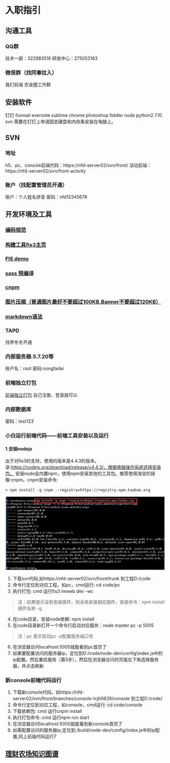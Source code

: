 # 入职指引
## 沟通工具
### QQ群
技术一部：322983516 研发中心：275053163
### 微信群（找同事拉入）
 我们前端 农金圈工作群
 ## 安装软件
 钉钉 foxmail evernote sublime chrome photoshop fiddler node python2.7.10 svn
 需要在钉钉上申请固态硬盘和内存条安装在电脑上。
 ## SVN
 ### 地址
 h5、pc、console前端代码：https://nfd-server02/svn/front/
 活动前端：https://nfd-server02/svn/front-activity
 ### 账户（找配置管理员开通）
 账户：个人姓名拼音
 密码：nfd12345678
 ## 开发环境及工具
 ### [编码规范](http://imweb.github.io/CodeGuide/)
 ### [构建工具fis3主页](http://fis.baidu.com/fis3/docs/beginning/intro.html)
 ### [FIS demo](https://github.com/beyond-cheng/fis-demo)
 ### [sass 预编译](http://sass-lang.com/documentation/file.SASS_REFERENCE.html)
 ### [cnpm](https://npm.taobao.org/)
 ### [图片压缩（普通图片最好不要超过100KB,Banner不要超过120KB）](https://tinypng.com/)
 ### [markdown语法](http://www.appinn.com/markdown/)

 ### TAPD
 找李冬冬开通
 ### 内部服务器.5.7.20等
 账户名：root 密码:nongfadai
 ### 前端独立打包
 [前端独立打包](http://10.1.60.68:8000/)
 自己注册、登录就可以
 ### 内部数据库
 密码：test123
 

### 小白运行前端代码——前端工具安装以及运行
#### 1.安装nodejs
出于对fis3的支持，使用的版本是4.4.3的版本。录:https://nodejs.org/download/release/v4.4.3/，根据电脑操作系统选择安装包。
安装node会内置npm，使用npm安装其他的工具包。推荐使用淘宝的镜像:cnpm。cnpm安装命令:  
```
> npm install -g cnpm --registry=https://registry.npm.taobao.org
```
![cnpm安装效果](https://raw.githubusercontent.com/IFWEB/wiki/master/img/newer/1.png)

 1. 下载svn代码,如https://nfd-server02/svn/front/trunk 到工程D:/code 
 2. 命令行定位到对应工程，如pc，cmd运行: cd code/pc
 3. 执行打包: cmd 运行fis3 imweb dev -wc
 >注：如果提示没有安装插件，则全局安装相应插件，安装命令：npm install 插件名称 -g
 4. 在code目录，安装node依赖: npm install
 5. 在code目录新打开一个命令行启动对应服务：node master pc -p 5005
 >注：pc 表示启动pc -p配置服务端口号
 6. 在浏览器访问localhost:5005就能看到pc首页了
 7. 如果要配置访问的服务器ip，定位到D:/code/node-dev\config\index.js中的ip配置。然后重启服务（第5步），然后在浏览器访问的页面左下角选择服务器，并点击刷新

### 新console前端代码运行
1. 下载新console代码，如https://nfd-server02/svn/front/branches/console-lcjh0629/console 到工程D:/code/
2. 命令行定位到对应工程，如console，cmd运行: cd code/console
3. 下载依赖包: cmd 运行cnpm install
4. 执行打包命令: cmd 运行npm run start
5. 在浏览器访问localhost:5000就能看到新console首页了
6. 如需配置访问的服务器ip,定位到./build/node-dev/config/index.js中的ip配置,同上前端代码运行7

 ## [理财农场知识图谱](http://naotu.baidu.com/file/65d1c930ac90d3fae911147bdd3d7df2?token=92df4c029fbb6549)
